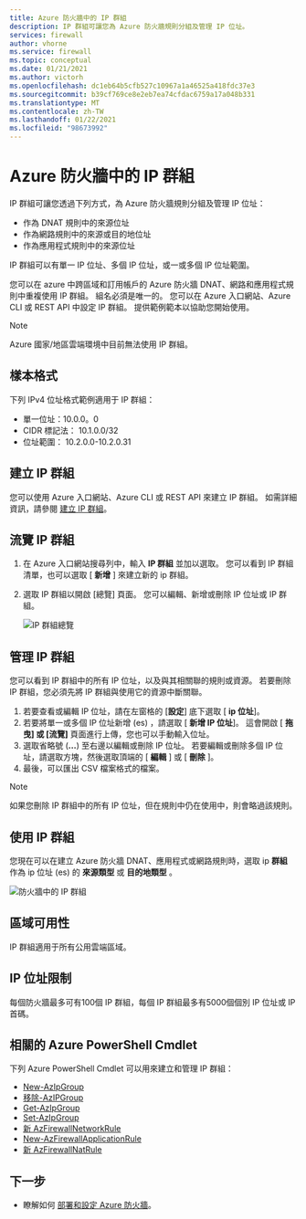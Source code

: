 ```yaml
---
title: Azure 防火牆中的 IP 群組
description: IP 群組可讓您為 Azure 防火牆規則分組及管理 IP 位址。
services: firewall
author: vhorne
ms.service: firewall
ms.topic: conceptual
ms.date: 01/21/2021
ms.author: victorh
ms.openlocfilehash: dc1eb64b5cfb527c10967a1a46525a418fdc37e3
ms.sourcegitcommit: b39cf769ce8e2eb7ea74cfdac6759a17a048b331
ms.translationtype: MT
ms.contentlocale: zh-TW
ms.lasthandoff: 01/22/2021
ms.locfileid: "98673992"
---
```

# <a name="ip-groups-in-azure-firewall"></a>Azure 防火牆中的 IP 群組

IP 群組可讓您透過下列方式，為 Azure 防火牆規則分組及管理 IP 位址：

- 作為 DNAT 規則中的來源位址
- 作為網路規則中的來源或目的地位址
- 作為應用程式規則中的來源位址


IP 群組可以有單一 IP 位址、多個 IP 位址，或一或多個 IP 位址範圍。

您可以在 azure 中跨區域和訂用帳戶的 Azure 防火牆 DNAT、網路和應用程式規則中重複使用 IP 群組。 組名必須是唯一的。 您可以在 Azure 入口網站、Azure CLI 或 REST API 中設定 IP 群組。 提供範例範本以協助您開始使用。

> [!NOTE]
> Azure 國家/地區雲端環境中目前無法使用 IP 群組。

## <a name="sample-format"></a>樣本格式

下列 IPv4 位址格式範例適用于 IP 群組：

- 單一位址：10.0.0。0
- CIDR 標記法： 10.1.0.0/32
- 位址範圍： 10.2.0.0-10.2.0.31

## <a name="create-an-ip-group"></a>建立 IP 群組

您可以使用 Azure 入口網站、Azure CLI 或 REST API 來建立 IP 群組。 如需詳細資訊，請參閱 [建立 IP 群組](create-ip-group.md)。

## <a name="browse-ip-groups"></a>流覽 IP 群組
1. 在 Azure 入口網站搜尋列中，輸入 **IP 群組** 並加以選取。 您可以看到 IP 群組清單，也可以選取 [ **新增** ] 來建立新的 ip 群組。
2. 選取 IP 群組以開啟 [總覽] 頁面。 您可以編輯、新增或刪除 IP 位址或 IP 群組。

   ![IP 群組總覽](media/ip-groups/overview.png)

## <a name="manage-an-ip-group"></a>管理 IP 群組

您可以看到 IP 群組中的所有 IP 位址，以及與其相關聯的規則或資源。 若要刪除 IP 群組，您必須先將 IP 群組與使用它的資源中斷關聯。

1. 若要查看或編輯 IP 位址，請在左窗格的 [**設定**] 底下選取 [ **ip 位址**]。
2. 若要將單一或多個 IP 位址新增 (es) ，請選取 [ **新增 IP 位址**]。 這會開啟 [ **拖曳] 或 [流覽]** 頁面進行上傳，您也可以手動輸入位址。
3.    選取省略號 (**...**) 至右邊以編輯或刪除 IP 位址。 若要編輯或刪除多個 IP 位址，請選取方塊，然後選取頂端的 [ **編輯** ] 或 [ **刪除** ]。
4. 最後，可以匯出 CSV 檔案格式的檔案。

> [!NOTE]
> 如果您刪除 IP 群組中的所有 IP 位址，但在規則中仍在使用中，則會略過該規則。


## <a name="use-an-ip-group"></a>使用 IP 群組

您現在可以在建立 Azure 防火牆 DNAT、應用程式或網路規則時，選取 ip **群組** 作為 ip 位址 (es) 的 **來源類型** 或 **目的地類型** 。

![防火牆中的 IP 群組](media/ip-groups/fw-ipgroup.png)

## <a name="region-availability"></a>區域可用性

IP 群組適用于所有公用雲端區域。

## <a name="ip-address-limits"></a>IP 位址限制

每個防火牆最多可有100個 IP 群組，每個 IP 群組最多有5000個個別 IP 位址或 IP 首碼。

## <a name="related-azure-powershell-cmdlets"></a>相關的 Azure PowerShell Cmdlet

下列 Azure PowerShell Cmdlet 可以用來建立和管理 IP 群組：

- [New-AzIpGroup](/powershell/module/az.network/new-azipgroup?view=azps-3.4.0)
- [移除-AzIPGroup](/powershell/module/az.network/remove-azipgroup?view=azps-3.4.0)
- [Get-AzIpGroup](/powershell/module/az.network/get-azipgroup?view=azps-3.4.0)
- [Set-AzIpGroup](/powershell/module/az.network/set-azipgroup?view=azps-3.4.0)
- [新 AzFirewallNetworkRule](/powershell/module/az.network/new-azfirewallnetworkrule?view=azps-3.4.0)
- [New-AzFirewallApplicationRule](/powershell/module/az.network/new-azfirewallapplicationrule?view=azps-3.4.0)
- [新 AzFirewallNatRule](/powershell/module/az.network/new-azfirewallnatrule?view=azps-3.4.0)

## <a name="next-steps"></a>下一步

- 瞭解如何 [部署和設定 Azure 防火牆](tutorial-firewall-deploy-portal.md)。